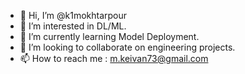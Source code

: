 - 👋 Hi, I’m @k1mokhtarpour
- 👀 I’m interested in DL/ML.
- 🌱 I’m currently learning Model Deployment.
- 💞️ I’m looking to collaborate on engineering projects. 
- 📫 How to reach me : m.keivan73@gmail.com

<!---
k1mokhtarpour/k1mokhtarpour is a ✨ special ✨ repository because its `README.md` (this file) appears on your GitHub profile.
You can click the Preview link to take a look at your changes.
--->
